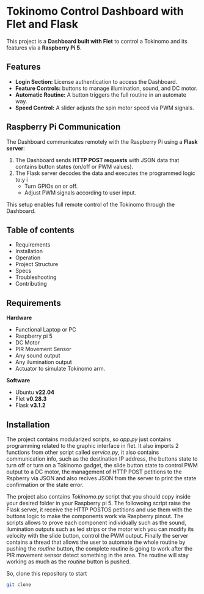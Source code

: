 # Tokinomo Control Dashboard with Flet and Flask

This project is a **Dashboard built with Flet** to control a Tokinomo and its features via a **Raspberry Pi 5**.

## Features

- **Login Section:** License authentication to access the Dashboard.  
- **Feature Controls:** buttons to manage illumination, sound, and DC motor.  
- **Automatic Routine:** A button triggers the full routine in an automate way.  
- **Speed Control:** A slider adjusts the spin motor speed via PWM signals.

## Raspberry Pi Communication

The Dashboard communicates remotely with the Raspberry Pi using a **Flask server**:

1. The Dashboard sends **HTTP POST requests** with JSON data that contains button states (on/off or PWM values).  
2. The Flask server decodes the data and executes the programmed logic to:y i
   - Turn GPIOs on or off.  
   - Adjust PWM signals according to user input.

This setup enables full remote control of the Tokinomo through the Dashboard.

## Table of contents
- Requirements
- Installation
- Operation
- Project Structure
- Specs
- Troubleshooting
- Contributing

## Requirements
**Hardware**
- Functional Laptop or PC
- Raspberry pi 5
- DC Motor
- PIR Movement Sensor
- Any sound output
- Any ilumination output
- Actuator to simulate Tokinomo arm.

**Software**
- Ubuntu **v22.04**
- Flet **v0.28.3**
- Flask **v3.1.2**

## Installation
The project contains modularized scripts, so *app.py* just contains programming related to the graphic interface in flet. It also imports 2 functions from other script called *service.py*, it also contains communication info, such as the destination IP address, the buttons state to turn off or turn on a Tokinomo gadget, the slide button state to control PWM output to a DC motor, the management of HTTP POST petitions to the Rspberry via JSON and also recives JSON from the server to print the state confirmation or the state error.

The project also contains *Tokinomo.py* script that you should copy inside your desired folder in your Raspberry pi 5. The followoing script raise the Flask server, it receive the HTTP POSTOS petitions and use them with the buttons logic to make the components work via Raspberry pinout. The scripts allows to prove each component individually such as the sound, ilumination outputs such as led strips or the motor wich you can modify its velocity with the slide button, control the PWM output. Finally the server contains a thread that allows the user to automate the whole routine by pushing the *routine* button, the complete routine is going to work after the PIR movement sensor detect something in the area. The routine will stay working as much as the *routine* button is pushed.

So, clone this repository to start

```bash
git clone

